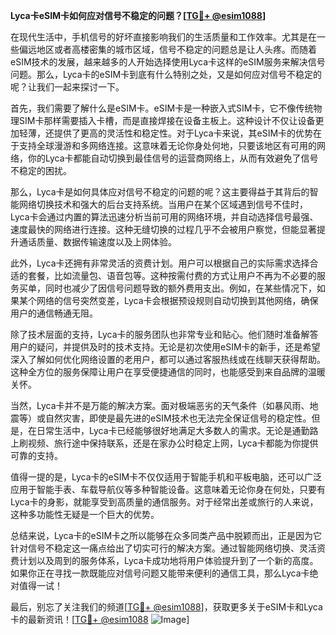 **Lyca卡eSIM卡如何应对信号不稳定的问题？[[TG💪+ @esim1088](https://t.me/s/esim1088)]**

在现代生活中，手机信号的好坏直接影响我们的生活质量和工作效率。尤其是在一些偏远地区或者高楼密集的城市区域，信号不稳定的问题总是让人头疼。而随着eSIM技术的发展，越来越多的人开始选择使用Lyca卡这样的eSIM服务来解决信号问题。那么，Lyca卡的eSIM卡到底有什么特别之处，又是如何应对信号不稳定的呢？让我们一起来探讨一下。

首先，我们需要了解什么是eSIM卡。eSIM卡是一种嵌入式SIM卡，它不像传统物理SIM卡那样需要插入卡槽，而是直接焊接在设备主板上。这种设计不仅让设备更加轻薄，还提供了更高的灵活性和稳定性。对于Lyca卡来说，其eSIM卡的优势在于支持全球漫游和多网络连接。这意味着无论你身处何地，只要该地区有可用的网络，你的Lyca卡都能自动切换到最佳信号的运营商网络上，从而有效避免了信号不稳定的困扰。

那么，Lyca卡是如何具体应对信号不稳定的问题的呢？这主要得益于其背后的智能网络切换技术和强大的后台支持系统。当用户在某个区域遇到信号不佳时，Lyca卡会通过内置的算法迅速分析当前可用的网络环境，并自动选择信号最强、速度最快的网络进行连接。这种无缝切换的过程几乎不会被用户察觉，但能显著提升通话质量、数据传输速度以及上网体验。

此外，Lyca卡还拥有非常灵活的资费计划。用户可以根据自己的实际需求选择合适的套餐，比如流量包、语音包等。这种按需付费的方式让用户不再为不必要的服务买单，同时也减少了因信号问题导致的额外费用支出。例如，在某些情况下，如果某个网络的信号突然变差，Lyca卡会根据预设规则自动切换到其他网络，确保用户的通信畅通无阻。

除了技术层面的支持，Lyca卡的服务团队也非常专业和贴心。他们随时准备解答用户的疑问，并提供及时的技术支持。无论是初次使用eSIM卡的新手，还是希望深入了解如何优化网络设置的老用户，都可以通过客服热线或在线聊天获得帮助。这种全方位的服务保障让用户在享受便捷通信的同时，也能感受到来自品牌的温暖关怀。

当然，Lyca卡并不是万能的解决方案。面对极端恶劣的天气条件（如暴风雨、地震等）或自然灾害，即使是最先进的eSIM技术也无法完全保证信号的稳定性。但是，在日常生活中，Lyca卡已经能够很好地满足大多数人的需求。无论是通勤路上刷视频、旅行途中保持联系，还是在家办公时稳定上网，Lyca卡都能为你提供可靠的支持。

值得一提的是，Lyca卡的eSIM卡不仅仅适用于智能手机和平板电脑，还可以广泛应用于智能手表、车载导航仪等多种智能设备。这意味着无论你身在何处，只要有Lyca卡的身影，就能享受到高质量的通信服务。对于经常出差或旅行的人来说，这种多功能性无疑是一个巨大的优势。

总结来说，Lyca卡的eSIM卡之所以能够在众多同类产品中脱颖而出，正是因为它针对信号不稳定这一痛点给出了切实可行的解决方案。通过智能网络切换、灵活资费计划以及周到的服务体系，Lyca卡成功地将用户体验提升到了一个新的高度。如果你正在寻找一款既能应对信号问题又能带来便利的通信工具，那么Lyca卡绝对值得一试！

最后，别忘了关注我们的频道[[TG💪+ @esim1088](https://t.me/s/esim1088)]，获取更多关于eSIM卡和Lyca卡的最新资讯！[[TG💪+ @esim1088](https://t.me/s/esim1088) ![Image](https://i.postimg.cc/4NQfJmqS/Snipaste-2025-05-13-00-14-12.png)]